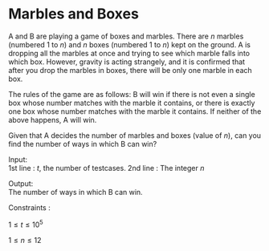 # Marbles and Boxes

A and B are playing a game of boxes and marbles. There are $n$ marbles (numbered $1$ to $n$) and $n$ boxes (numbered $1$ to $n$) kept on the ground.
A is dropping all the marbles at once and trying to see which marble falls into which box. 
However, gravity is acting strangely, and it is confirmed that after you drop the marbles in boxes, there will be only one marble in each box.<br>

The rules of the game are as follows: B will win if there is not even a single box whose number matches with the marble it contains, or there is exactly one box whose number matches with the marble it contains. 
If neither of the above happens, A will win.<br>

Given that A decides the number of marbles and boxes (value of $n$), can you find the number of ways in which B can win?<br>

Input: <br>
1st line : $t$, the number of testcases.
2nd line : The integer $n$<br>

Output: <br>
The number of ways in which B can win. <br>

Constraints : <br>

$1 \le t \le 10^5$ <br>

$1 \le n \le 12$



